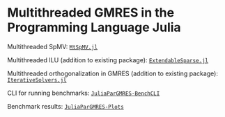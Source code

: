 # Multithreaded GMRES in the Programming Language Julia


Multithreaded SpMV: [`MtSpMV.jl`](https://github.com/jkrch/MtSpMV.jl)

Multithreaded ILU (addition to existing package): [`ExtendableSparse.jl`](https://github.com/j-fu/ExtendableSparse.jl/pull/13)

Multithreaded orthogonalization in GMRES (addition to existing package): [`IterativeSolvers.jl`](https://github.com/JuliaLinearAlgebra/IterativeSolvers.jl/pull/293)

CLI for running benchmarks: [`JuliaParGMRES-BenchCLI`](https://github.com/jkrch/JuliaParGMRES-BenchCLI)

Benchmark results: [`JuliaParGMRES-Plots`](https://github.com/jkrch/JuliaParGMRES-Plots)
